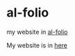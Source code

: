 # al-folio

my website in [al-folio](https://github.com/alshedivat/al-folio)

My website is in [here](https://cnut1648.github.io/)